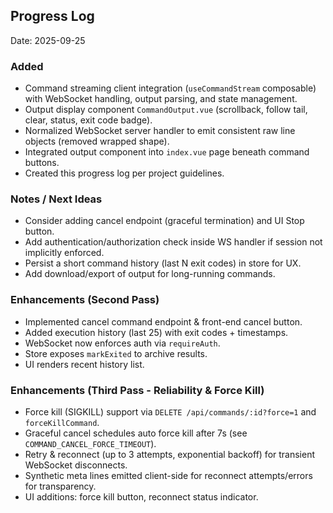 ## Progress Log

Date: 2025-09-25

### Added
- Command streaming client integration (`useCommandStream` composable) with WebSocket handling, output parsing, and state management.
- Output display component `CommandOutput.vue` (scrollback, follow tail, clear, status, exit code badge).
- Normalized WebSocket server handler to emit consistent raw line objects (removed wrapped shape).
- Integrated output component into `index.vue` page beneath command buttons.
- Created this progress log per project guidelines.

### Notes / Next Ideas
- Consider adding cancel endpoint (graceful termination) and UI Stop button.
- Add authentication/authorization check inside WS handler if session not implicitly enforced.
- Persist a short command history (last N exit codes) in store for UX.
- Add download/export of output for long-running commands.

### Enhancements (Second Pass)
- Implemented cancel command endpoint & front-end cancel button.
- Added execution history (last 25) with exit codes + timestamps.
- WebSocket now enforces auth via `requireAuth`.
- Store exposes `markExited` to archive results.
- UI renders recent history list.

### Enhancements (Third Pass - Reliability & Force Kill)
- Force kill (SIGKILL) support via `DELETE /api/commands/:id?force=1` and `forceKillCommand`.
- Graceful cancel schedules auto force kill after 7s (see `COMMAND_CANCEL_FORCE_TIMEOUT`).
- Retry & reconnect (up to 3 attempts, exponential backoff) for transient WebSocket disconnects.
- Synthetic meta lines emitted client-side for reconnect attempts/errors for transparency.
- UI additions: force kill button, reconnect status indicator.
